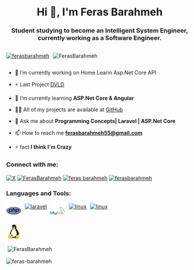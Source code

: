 <h1 align="center">Hi 👋, I'm Feras Barahmeh</h1>
<h3 align="center">Student studying to become an Intelligent System Engineer, currently working as a Software Engineer.</h3>

<div style="display: flex; gap:10px;     align-items: center;">
<p > <a href="https://twitter.com/ferasbarahmeh" target="blank"><img src="https://img.shields.io/twitter/follow/ferasbarahmeh?logo=twitter&style=for-the-badge" alt="ferasbarahmeh" /></a> </p>
<p> <img src="https://komarev.com/ghpvc/?username=ferasbarahmeh&label=Profile%20views&color=0e75b6&style=flat" alt="FerasBarahmeh" /> </p>

</div>

- 🔭 I’m currently working on Home Learin Asp.Net Core API

- ⚡ Last Project [DVLD](https://github.com/FerasBarahmeh/DVLD)

- 🌱 I’m currently learning **ASP.Net Core & Angular**

- 👨‍💻 All of my projects are available at [GitHub](https://github.com/FerasBarahmeh)


- 💬 Ask me about **Programming Concepts| Laravel | ASP.Net Core**

- 📫 How to reach me **ferasbarahmeh55@gmail.com**

- ⚡ fact **I think I'm Crazy**

<h3 align="left">Connect with me:</h3>
<p align="left">
<!-- X -->
<a href="https://twitter.com/FerasBarahmeh" target="blank"><img align="center" src="https://about.x.com/content/dam/about-twitter/x/large-x-logo.png.twimg.1920.svg" alt="X" height="30" width="40" /></a> <!-- Linkein -->
<a href="https://linkedin.com/in/FerasBarahmeh" target="blank"><img align="center" src="https://raw.githubusercontent.com/rahuldkjain/github-profile-readme-generator/master/src/images/icons/Social/linked-in-alt.svg" alt="FerasBarahmeh" height="30" width="40" /></a> <!-- Youtube -->
<a href="https://www.youtube.com/channel/UCXpUm0ljpBMaleEoiwNGe5A" target="blank"><img align="center" src="https://raw.githubusercontent.com/rahuldkjain/github-profile-readme-generator/master/src/images/icons/Social/youtube.svg" alt="feras barahmeh" height="30" width="40" /></a><!-- Leetcode -->
<a href="https://www.leetcode.com/ferasbarahmeh" target="blank"><img align="center" src="https://raw.githubusercontent.com/rahuldkjain/github-profile-readme-generator/master/src/images/icons/Social/leet-code.svg" alt="ferasbarahmeh" height="30" width="40" /></a>
</p>

<h3 align="left">Languages and Tools:</h3>
<p align="left" style='display:flex; gap: 10px; flex-wrap: wrap;'> 
<!-- Start PHP -->
<a href="https://www.php.net" target="_blank" rel="noreferrer"> <img src="https://raw.githubusercontent.com/devicons/devicon/master/icons/php/php-original.svg" alt="php" width="40" height="40"/> </a>
<!-- Start laravel -->
  <a href="https://laravel.com/" target="_blank" rel="noreferrer"> <img src="https://laravel.com/img/logomark.min.svg" alt="laravel" width="40" height="40"/> </a>  
  <!-- Start MySQL -->
  <a href="https://www.mysql.com/" target="_blank" rel="noreferrer"> <img src="https://raw.githubusercontent.com/devicons/devicon/master/icons/mysql/mysql-original-wordmark.svg" alt="mysql" width="40" height="40"/> </a>  
 <!-- Start Asp.net core -->
<a href="https://upload.wikimedia.org/" target="_blank" rel="noreferrer"> <img src="https://upload.wikimedia.org/wikipedia/commons/e/ee/.NET_Core_Logo.svg" alt="linux" width="40" height="40"/> </a>
 <!-- Start SQL Server-->
<a href="https://upload.wikimedia.org/" target="_blank" rel="noreferrer"> <img src="https://upload.wikimedia.org/wikipedia/de/8/8c/Microsoft_SQL_Server_Logo.svg" alt="linux" width="40" height="40" style="background-color: #ffff; padding: 0px, 1px;"/> </a>

<!-- Start Linux -->
<a href="https://www.linux.org/" target="_blank" rel="noreferrer"> <img src="https://raw.githubusercontent.com/devicons/devicon/master/icons/linux/linux-original.svg" alt="linux" width="40" height="40"/> </a>

</p>

<p>&nbsp;<img align="center" src="https://github-readme-stats.vercel.app/api?username=FerasBarahmeh&show_icons=true&locale=en" alt="FerasBarahmeh" /></p>

<p><img align="center" src="https://github-readme-streak-stats.herokuapp.com/?user=FerasBarahmeh&" alt="feras-barahmeh" /></p>
